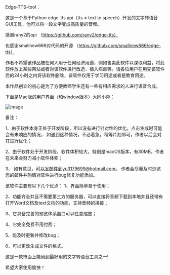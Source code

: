 Edge-TTS-tool：

这是一个基于Python edge-tts api（tts = text to speech）开发的文字转语音GUI工具，他可以将一段文字变成高质量的音频。

感谢rany2的api （https://github.com/rany2/edge-tts）

也感谢smallnew666对代码的开源 （https://github.com/smallnew666/edge-tts）

作者不希望该作品被任何人用于任何经济用途，例如售卖此软件以谋取利益，将此软件放上某些网站或者对该软件进行改造，植入病毒等。请各位用户在用完该软件后的24小时之内将该软件删除，该软件仅用于学习用途或者是教育用途。

本作品创立的初心是为了方便教师学生还有一些有相应需求的人进行语音合成。

下面是Mac版的用户界面（和window版本）大同小异：

![image](https://github.com/user-attachments/assets/2763e469-0784-47c5-b3e9-d60bf7e1e581)

备注：

1、由于软件本身正处于开发阶段，所以没有进行针对性的优化。点击生成时可能会有未响应的情况， 如遇到这种情况，不必着急，稍等片刻即可，作者以后会对其进行优化；

2、由于软件处于开发阶段，软件体积较大，特别是macOS版本，有30MB。作者在未来会努力减小软件体积；

3、 如有意见，可以发邮件到yu3179699@hotmail.com。 作者会尽量及时浏览您的邮件并酌情对软件进行bug修复功能添加。
                                                                     
该软件主要有以下几个优点：
1、界面简单易于使用；

2、功能齐全并且不需要第三方的服务器，可以直接将音频下载到本地并且还带有打开Word文档及text文档的功能，支持音频的拼接；

3、它具备完善的预览体系窗口可以任意缩放；

4、它完全免费不用付费；

5、能及时更新并修改bug；

6、可以更改生成文件的格式。

这是一款市面上能用到最好用的文字转语音工具之一!

希望大家使用愉快！
